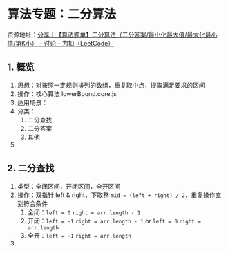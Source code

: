 # 算法专题：二分算法

资源地址：[分享丨【算法题单】二分算法（二分答案/最小化最大值/最大化最小值/第K小） - 讨论 - 力扣（LeetCode）](https://leetcode.cn/discuss/post/3579164/ti-dan-er-fen-suan-fa-er-fen-da-an-zui-x-3rqn/)



## 1. 概览
1. 思想：对按照一定规则排列的数组，重复取中点，提取满足要求的区间
2. 操作：核心算法 lowerBound.core.js
3. 适用场景：
4. 分类：
   1. 二分查找
   2. 二分答案
   3. 其他
5. 



## 2. 二分查找

1. 类型：全闭区间，开闭区间，全开区间
2. 操作：双指针 left & right，下取整 `mid = (left + right) / 2`，重复操作直到符合条件
   1. 全闭：`left = 0`   `right = arr.length - 1`
   2. 开闭：`left = -1`  `right = arr.length - 1`  or  `left = 0`  `right = arr.length`
   3. 全开：`left = -1`  `right = arr.length`
3. 